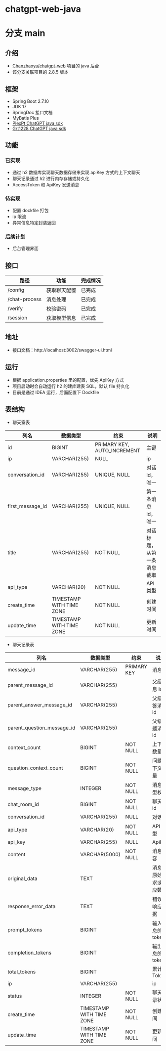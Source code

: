 # chatgpt-web-java
# 分支 main

## 介绍 

- [Chanzhaoyu/chatgpt-web](https://github.com/Chanzhaoyu/chatgpt-web) 项目的 java 后台
- 该分支关联项目的 2.8.5 版本

## 框架

- Spring Boot 2.7.10
- JDK 17
- SpringDoc 接口文档
- MyBatis Plus
- [PlexPt ChatGPT java sdk](https://github.com/PlexPt/chatgpt-java)
- [Grt1228 ChatGPT java sdk](https://github.com/Grt1228/chatgpt-java)

## 功能

### 已实现

- 通过 h2 数据库实现聊天数据存储来实现 apiKey 方式的上下文聊天
- 聊天记录通过 h2 进行内存存储或持久化
- AccessToken 和 ApiKey 发送消息

### 待实现

- 配置 dockfile 打包
- ip 限流
- 异常信息特定封装返回

### 后续计划

- 后台管理界面

## 接口

| 路径          | 功能         | 完成情况 |
| ------------- | ------------ | -------- |
| /config       | 获取聊天配置 | 已完成   |
| /chat-process | 消息处理     | 已完成   |
| /verify       | 校验密码     | 已完成   |
| /session      | 获取模型信息 | 已完成   |

## 地址

- 接口文档：http://localhost:3002/swagger-ui.html

## 运行

- 根据 application.properties 里的配置，优先 ApiKey 方式
- 项目启动时会自动运行 h2 的建库建表 SQL，默认 file 持久化
- 目前是通过 IDEA 运行，后面配置下 Dockfile

## 表结构

- 聊天室表

| 列名             | 数据类型                 | 约束                        | 说明                       |
| ---------------- | ------------------------ | --------------------------- | -------------------------- |
| id               | BIGINT                   | PRIMARY KEY, AUTO_INCREMENT | 主键                       |
| ip               | VARCHAR(255)             | NULL                        | ip                         |
| conversation_id  | VARCHAR(255)             | UNIQUE, NULL                | 对话 id，唯一              |
| first_message_id | VARCHAR(255)             | UNIQUE, NULL                | 第一条消息 id，唯一        |
| title            | VARCHAR(255)             | NOT NULL                    | 对话标题，从第一条消息截取 |
| api_type         | VARCHAR(20)              | NOT NULL                    | API 类型                   |
| create_time      | TIMESTAMP WITH TIME ZONE | NOT NULL                    | 创建时间                   |
| update_time      | TIMESTAMP WITH TIME ZONE | NOT NULL                    | 更新时间                   |

- 聊天记录表

| 列名                       | 数据类型                 | 约束        | 说明                     |
| -------------------------- | ------------------------ | ----------- | ------------------------ |
| message_id                 | VARCHAR(255)             | PRIMARY KEY | 消息 id                  |
| parent_message_id          | VARCHAR(255)             |             | 父级消息 id              |
| parent_answer_message_id   | VARCHAR(255)             |             | 父级回答消息 id          |
| parent_question_message_id | VARCHAR(255)             |             | 父级问题消息 id          |
| context_count              | BIGINT                   | NOT NULL    | 上下文数量               |
| question_context_count     | BIGINT                   | NOT NULL    | 问题上下文数量           |
| message_type               | INTEGER                  | NOT NULL    | 消息类型枚举             |
| chat_room_id               | BIGINT                   | NOT NULL    | 聊天室 id                |
| conversation_id            | VARCHAR(255)             | NULL        | 对话 id                  |
| api_type                   | VARCHAR(20)              | NOT NULL    | API 类型                 |
| api_key                    | VARCHAR(255)             | NULL        | ApiKey                   |
| content                    | VARCHAR(5000)            | NOT NULL    | 消息内容                 |
| original_data              | TEXT                     |             | 消息的原始请求或响应数据 |
| response_error_data        | TEXT                     |             | 错误的响应数据           |
| prompt_tokens              | BIGINT                   |             | 输入消息的 tokens        |
| completion_tokens          | BIGINT                   |             | 输出消息的 tokens        |
| total_tokens               | BIGINT                   |             | 累计 Tokens              |
| ip                         | VARCHAR(255)             |             | ip                       |
| status                     | INTEGER                  | NOT NULL    | 聊天记录状态             |
| create_time                | TIMESTAMP WITH TIME ZONE | NOT NULL    | 创建时间                 |
| update_time                | TIMESTAMP WITH TIME ZONE | NOT NULL    | 更新时间                 |
